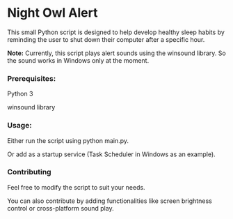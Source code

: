# Night Owl Alert
This small Python script is designed to help develop healthy sleep habits by reminding the user to shut down their computer after a specific hour.

**Note:** Currently, this script plays alert sounds using the winsound library. So the sound works in Windows only at the moment.

### Prerequisites:

Python 3

winsound library

### Usage:

Either run the script using python main.py.

Or add as a startup service (Task Scheduler in Windows as an example).

### Contributing
Feel free to modify the script to suit your needs. 

You can also contribute by adding functionalities like screen brightness control or cross-platform sound play.
